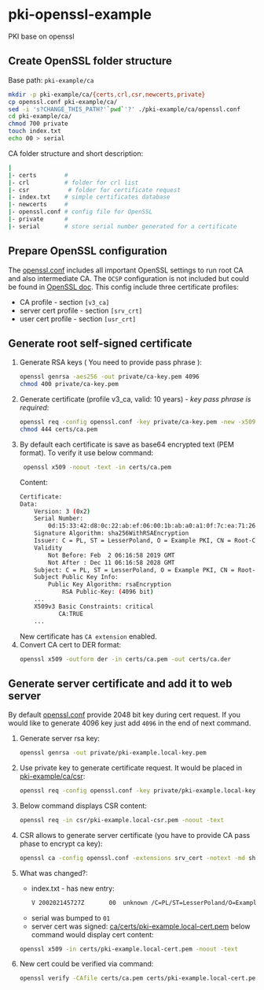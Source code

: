 # pki-openssl-example
PKI base on openssl

## Create OpenSSL folder structure
Base path:  `pki-example/ca`

```bash
mkdir -p pki-example/ca/{certs,crl,csr,newcerts,private}
cp openssl.conf pki-example/ca/
sed -i 's?CHANGE_THIS_PATH?'`pwd`'?' ./pki-example/ca/openssl.conf
cd pki-example/ca/
chmod 700 private
touch index.txt
echo 00 > serial
```

CA folder structure and short description:

```bash
|
|- certs        #
|- crl          # folder for crl list
|- csr           # folder for certificate request
|- index.txt    # simple certificates database
|- newcerts     #
|- openssl.conf # config file for OpenSSL
|- private      #
|- serial       # store serial number generated for a certificate
```
## Prepare OpenSSL configuration
The [openssl.conf](openssl.conf) includes all important OpenSSL settings to run root CA and also intermediate CA. The `OCSP` configuration is not included but could be found in [OpenSSL doc](https://www.openssl.org/docs/).
 This config include three certificate profiles:
 - CA profile - section `[v3_ca]`
 - server cert profile - section `[srv_crt]`
 - user cert profile - section  `[usr_crt]`

## Generate root self-signed certificate

1.  Generate RSA keys ( You need to provide pass phrase ):
    ```bash
    openssl genrsa -aes256 -out private/ca-key.pem 4096
    chmod 400 private/ca-key.pem
    ```
2.  Generate certificate (profile v3_ca, valid: 10 years) - *key pass phrase is required*:
    ```bash
    openssl req -config openssl.conf -key private/ca-key.pem -new -x509 -days 3650 -sha256 -extensions v3_ca -out certs/ca.pem
    chmod 444 certs/ca.pem
    ```
3.  By default each certificate is save as base64 encrypted text (PEM format). To verify it use below command:
    ```bash
     openssl x509 -noout -text -in certs/ca.pem
    ```
    Content:
    ```bash
    Certificate:
    Data:
        Version: 3 (0x2)
        Serial Number:
            0d:15:33:42:d8:0c:22:ab:ef:06:00:1b:ab:a0:a1:0f:7c:ea:71:26
        Signature Algorithm: sha256WithRSAEncryption
        Issuer: C = PL, ST = LesserPoland, O = Example PKI, CN = Root-CA
        Validity
            Not Before: Feb  2 06:16:58 2019 GMT
            Not After : Dec 11 06:16:58 2028 GMT
        Subject: C = PL, ST = LesserPoland, O = Example PKI, CN = Root-CA
        Subject Public Key Info:
            Public Key Algorithm: rsaEncryption
                RSA Public-Key: (4096 bit)
        ...
        X509v3 Basic Constraints: critical
               CA:TRUE
        ...
    ```
    New certificate has `CA extension` enabled.
4.  Convert CA cert to DER format:
    ```bash
    openssl x509 -outform der -in certs/ca.pem -out certs/ca.der
    ```
## Generate server certificate and add it to web server

By default [openssl.conf](openssl.conf) provide 2048 bit key during cert request. If you would like to generate 4096 key just add `4096` in the end of next command.

1.  Generate server rsa key:
    ```bash
    openssl genrsa -out private/pki-example.local-key.pem
    ```

2.  Use private key to generate certificate request. It would be placed in [pki-example/ca/csr](pki-example/ca/csr):

    ```bash
    openssl req -config openssl.conf -key private/pki-example.local-key.pem  -new -sha256 -out csr/pki-example.local-csr.pem -subj "/C=PL/ST=LesserPoland/O=Example PKI/CN=pki-example.local"
    ```

3.  Below command displays CSR content:

    ```bash
    openssl req -in csr/pki-example.local-csr.pem -noout -text
    ```
4.  CSR allows to generate server certificate (you have to provide CA pass phase to encrypt ca key):

    ```bash
    openssl ca -config openssl.conf -extensions srv_cert -notext -md sha256 -in csr/pki-example.local-csr.pem -out certs/pki-example.local-cert.pem
    ```
5.  What was changed?:
    * index.txt - has new entry:
      ```bash
      V	200202145727Z		00	unknown	/C=PL/ST=LesserPoland/O=Example PKI/CN=pki-example.local
      ```
    * serial was bumped to `01`
    * server cert was signed: [ca/certs/pki-example.local-cert.pem](ca/certs/pki-example.local-cert.pem) below command would display cert content:
    ```bash
    openssl x509 -in certs/pki-example.local-cert.pem -noout -text
    ```
6.  New cert could be verified via command:
    ```bash
    openssl verify -CAfile certs/ca.pem certs/pki-example.local-cert.pem
    ```

